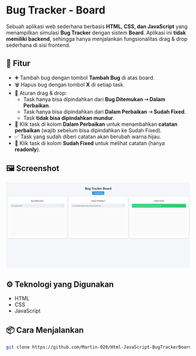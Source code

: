# Bug Tracker - Board

Sebuah aplikasi web sederhana berbasis **HTML, CSS, dan JavaScript** yang menampilkan simulasi **Bug Tracker** dengan sistem **Board**. Aplikasi ini **tidak memiliki backend**, sehingga hanya menjalankan fungsionalitas drag & drop sederhana di sisi frontend.

## 🚀 Fitur

- ➕ Tambah bug dengan tombol **Tambah Bug** di atas board.
- 🗑️ Hapus bug dengan tombol **X** di setiap task.
- 🎯 Aturan drag & drop:
  - Task hanya bisa dipindahkan dari **Bug Ditemukan ➝ Dalam Perbaikan**.
  - Task hanya bisa dipindahkan dari **Dalam Perbaikan ➝ Sudah Fixed**.
  - Task **tidak bisa dipindahkan mundur**.
- 📝 Klik task di kolom **Dalam Perbaikan** untuk menambahkan **catatan perbaikan** (wajib sebelum bisa dipindahkan ke Sudah Fixed).
- ✅ Task yang sudah diberi catatan akan berubah warna hijau.
- 👀 Klik task di kolom **Sudah Fixed** untuk melihat catatan (hanya **readonly**).

## 🖼️ Screenshot

![Tampilan Bug Tracker](/screenshot/tampilan.png)

## ⚙️ Teknologi yang Digunakan

- HTML
- CSS
- JavaScript

## 📦 Cara Menjalankan

```bash
git clone https://github.com/Martin-020/Html-JavaScript-BugTrackerBoard.git
